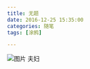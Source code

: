 ```yaml
---
title: 无题
date: 2016-12-25 15:35:00
categories: 随笔
tags: [涂鸦]

---
```

![图片](emFxZ2VTanAxTWJGNWFLUk9kQVNLUTAvbVZwalpFdTVzcXlLVFlhQ09FRW85MmxwTDF1bjZRPT0.jpg?imageView&thumbnail=164y164&enlarge=1&quality=90&type=jpg)
夫妇